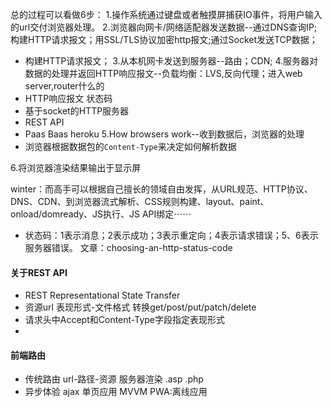总的过程可以看做6步：
1.操作系统通过键盘或者触摸屏捕获IO事件，将用户输入的url交付浏览器处理。
2.浏览器向网卡/网络适配器发送数据--通过DNS查询IP;构建HTTP请求报文；用SSL/TLS协议加密http报文;通过Socket发送TCP数据；
+ 构建HTTP请求报文；
3.从本机网卡发送到服务器--路由；CDN;
4.服务器对数据的处理并返回HTTP响应报文--负载均衡：LVS,反向代理；进入web server,router什么的
+ HTTP响应报文 状态码  
+ 基于socket的HTTP服务器
+ REST API
+ Paas Baas heroku
5.How browsers work--收到数据后，浏览器的处理
+ 浏览器根据数据包的`Content-Type`来决定如何解析数据


6.将浏览器渲染结果输出于显示屏


winter：而高手可以根据自己擅长的领域自由发挥，从URL规范、HTTP协议、DNS、CDN、到浏览器流式解析、CSS规则构建、layout、paint、onload/domready、JS执行、JS API绑定⋯⋯

+ 状态码：1表示消息；2表示成功；3表示重定向；4表示请求错误；5、6表示服务器错误。  文章：choosing-an-http-status-code


#### 关于REST API
+ REST Representational State Transfer
+ 资源url  表现形式-文件格式  转换get/post/put/patch/delete
+ 请求头中Accept和Content-Type字段指定表现形式
+

#### 前端路由
+ 传统路由 url-路径-资源  服务器渲染 .asp .php
+ 异步体验 ajax 单页应用 MVVM  PWA:离线应用
